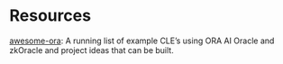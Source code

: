 # Resources

[awesome-ora](https://github.com/ora-io/awesome-ora): A running list of example CLE’s using ORA AI Oracle and zkOracle and project ideas that can be built.
